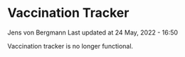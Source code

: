 Vaccination Tracker
================
Jens von Bergmann
Last updated at 24 May, 2022 - 16:50

Vaccination tracker is no longer functional.
